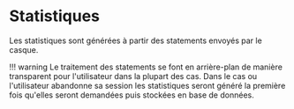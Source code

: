 # Statistiques

Les statistiques sont générées à partir des statements envoyés par le casque.

!!! warning
    Le traitement des statements se font en arrière-plan de manière transparent pour l'utilisateur dans la plupart des cas. 
    Dans le cas ou l'utilisateur abandonne sa session les statistiques seront généré la première fois qu'elles seront demandées puis stockées en base de données.